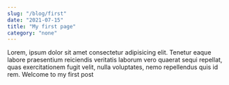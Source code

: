 ```yaml
---
slug: "/blog/first"
date: "2021-07-15"
title: "My first page"
category: "none"
---
```


Lorem, ipsum dolor sit amet consectetur adipisicing elit. Tenetur eaque labore praesentium reiciendis veritatis laborum vero quaerat sequi repellat, quas exercitationem fugit velit, nulla voluptates, nemo repellendus quis id rem.
Welcome to my first post
